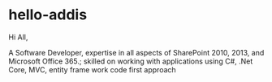 # hello-addis

Hi All,

A Software Developer, expertise in all aspects of SharePoint 2010, 2013, and Microsoft Office 365.; skilled on working with applications using  C#, .Net Core, MVC, entity frame work code first approach
